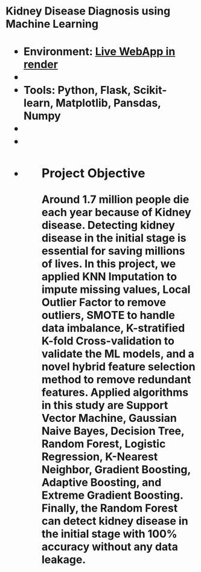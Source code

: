 <!DOCTYPE html>
<html>
<head>
<h1> Kidney Disease Diagnosis using Machine Learning <h1>
<head>

<body>
<ul>
<li> Environment: <a href='https://kidney-disease-diagnosis.onrender.com'> Live WebApp in render<a> <li>
<li> Tools: Python, Flask, Scikit-learn, Matplotlib, Pansdas, Numpy <li>
<li> <li>
<ul>
<h3> Project Objective </h3>
<p>
Around 1.7 million people die each year because of Kidney disease. Detecting kidney disease in the initial stage is essential for saving millions of lives. In this project, we applied KNN Imputation to impute missing values, Local Outlier Factor to remove outliers, SMOTE to handle data imbalance, K-stratified K-fold Cross-validation to validate the ML models, and a novel hybrid feature selection method to remove redundant features. Applied algorithms in this study are Support Vector Machine, Gaussian Naive Bayes, Decision Tree, Random Forest, Logistic Regression, K-Nearest Neighbor, Gradient Boosting, Adaptive Boosting, and Extreme Gradient Boosting. Finally, the Random Forest can detect kidney disease in the initial stage with 100% accuracy without any data leakage. 
</p>

</body>
</html>
